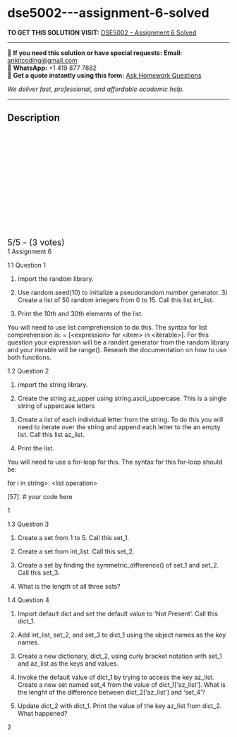 # dse5002---assignment-6-solved
**TO GET THIS SOLUTION VISIT:** [DSE5002 – Assignment 6 Solved](https://www.ankitcodinghub.com/product/dse5002-assignment-6-solved/)


---

📩 **If you need this solution or have special requests:** **Email:** ankitcoding@gmail.com  
📱 **WhatsApp:** +1 419 877 7882  
📄 **Get a quote instantly using this form:** [Ask Homework Questions](https://www.ankitcodinghub.com/services/ask-homework-questions/)

*We deliver fast, professional, and affordable academic help.*

---

<h2>Description</h2>



<div class="kk-star-ratings kksr-auto kksr-align-center kksr-valign-top" data-payload="{&quot;align&quot;:&quot;center&quot;,&quot;id&quot;:&quot;117065&quot;,&quot;slug&quot;:&quot;default&quot;,&quot;valign&quot;:&quot;top&quot;,&quot;ignore&quot;:&quot;&quot;,&quot;reference&quot;:&quot;auto&quot;,&quot;class&quot;:&quot;&quot;,&quot;count&quot;:&quot;3&quot;,&quot;legendonly&quot;:&quot;&quot;,&quot;readonly&quot;:&quot;&quot;,&quot;score&quot;:&quot;5&quot;,&quot;starsonly&quot;:&quot;&quot;,&quot;best&quot;:&quot;5&quot;,&quot;gap&quot;:&quot;4&quot;,&quot;greet&quot;:&quot;Rate this product&quot;,&quot;legend&quot;:&quot;5\/5 - (3 votes)&quot;,&quot;size&quot;:&quot;24&quot;,&quot;title&quot;:&quot;DSE5002 - Assignment 6 Solved&quot;,&quot;width&quot;:&quot;138&quot;,&quot;_legend&quot;:&quot;{score}\/{best} - ({count} {votes})&quot;,&quot;font_factor&quot;:&quot;1.25&quot;}">

<div class="kksr-stars">

<div class="kksr-stars-inactive">
            <div class="kksr-star" data-star="1" style="padding-right: 4px">


<div class="kksr-icon" style="width: 24px; height: 24px;"></div>
        </div>
            <div class="kksr-star" data-star="2" style="padding-right: 4px">


<div class="kksr-icon" style="width: 24px; height: 24px;"></div>
        </div>
            <div class="kksr-star" data-star="3" style="padding-right: 4px">


<div class="kksr-icon" style="width: 24px; height: 24px;"></div>
        </div>
            <div class="kksr-star" data-star="4" style="padding-right: 4px">


<div class="kksr-icon" style="width: 24px; height: 24px;"></div>
        </div>
            <div class="kksr-star" data-star="5" style="padding-right: 4px">


<div class="kksr-icon" style="width: 24px; height: 24px;"></div>
        </div>
    </div>

<div class="kksr-stars-active" style="width: 138px;">
            <div class="kksr-star" style="padding-right: 4px">


<div class="kksr-icon" style="width: 24px; height: 24px;"></div>
        </div>
            <div class="kksr-star" style="padding-right: 4px">


<div class="kksr-icon" style="width: 24px; height: 24px;"></div>
        </div>
            <div class="kksr-star" style="padding-right: 4px">


<div class="kksr-icon" style="width: 24px; height: 24px;"></div>
        </div>
            <div class="kksr-star" style="padding-right: 4px">


<div class="kksr-icon" style="width: 24px; height: 24px;"></div>
        </div>
            <div class="kksr-star" style="padding-right: 4px">


<div class="kksr-icon" style="width: 24px; height: 24px;"></div>
        </div>
    </div>
</div>


<div class="kksr-legend" style="font-size: 19.2px;">
            5/5 - (3 votes)    </div>
    </div>
1 Assignment 6

1.1 Question 1

1) import the random library.

2) Use random.seed(10) to initialize a pseudorandom number generator. 3) Create a list of 50 random integers from 0 to 15. Call this list int_list.

4) Print the 10th and 30th elements of the list.

You will need to use list comprehension to do this. The syntax for list comprehension is: = [&lt;expression&gt; for &lt;item&gt; in &lt;iterable&gt;]. For this question your expression will be a randint generator from the random library and your iterable will be range(). Researh the documentation on how to use both functions.

1.2 Question 2

1) import the string library.

2) Create the string az_upper using string.ascii_uppercase. This is a single string of uppercase letters

3) Create a list of each individual letter from the string. To do this you will need to iterate over the string and append each letter to the an empty list. Call this list az_list.

4) Print the list.

You will need to use a for-loop for this. The syntax for this for-loop should be:

for i in string&gt;: &lt;list operation&gt;

[57]: # your code here

1

1.3 Question 3

1) Create a set from 1 to 5. Call this set_1.

2) Create a set from int_list. Call this set_2.

3) Create a set by finding the symmetric_difference() of set_1 and set_2. Call this set_3.

4) What is the length of all three sets?

1.4 Question 4

1) Import default dict and set the default value to ‘Not Present’. Call this dict_1.

2) Add int_list, set_2, and set_3 to dict_1 using the object names as the key names.

3) Create a new dictionary, dict_2, using curly bracket notation with set_1 and az_list as the keys and values.

4) Invoke the default value of dict_1 by trying to access the key az_list. Create a new set named set_4 from the value of dict_1[‘az_list’]. What is the lenght of the difference between dict_2[‘az_list’] and ‘set_4’?

5) Update dict_2 with dict_1. Print the value of the key az_list from dict_2. What happened?

2
